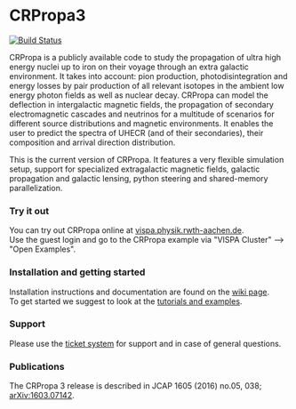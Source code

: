 CRPropa3
========

[![Build Status](https://travis-ci.org/CRPropa/CRPropa3.svg?branch=master)](https://travis-ci.org/CRPropa/CRPropa3)

CRPropa is a publicly available code to study the propagation of ultra high energy nuclei up to iron on their voyage through an extra galactic environment. It takes into account: pion production, photodisintegration and energy losses by pair production of all relevant isotopes in the ambient low energy photon fields as well as nuclear decay. CRPropa can model the deflection in intergalactic magnetic fields, the propagation of secondary electromagnetic cascades and neutrinos for a multitude of scenarios for different source distributions and magnetic environments. It enables the user to predict the spectra of UHECR (and of their secondaries), their composition and arrival direction distribution.

This is the current version of CRPropa.
It features a very flexible simulation setup, support for specialized extragalactic magnetic fields, galactic propagation and galactic lensing, python steering and shared-memory parallelization.

### Try it out
You can try out CRPropa online at [vispa.physik.rwth-aachen.de](https://vispa.physik.rwth-aachen.de/).  
Use the guest login and go to the CRPropa example via "VISPA Cluster" --> "Open Examples".

### Installation and getting started
Installation instructions and documentation are found on the [wiki page](https://github.com/CRPropa/CRPropa3/wiki).  
To get started we suggest to look at the [tutorials and examples](https://github.com/CRPropa/CRPropa3-notebooks#crpropa-3-notebooks).

### Support
Please use the [ticket system](https://github.com/CRPropa/CRPropa3/issues) for support and in case of general questions.

### Publications
The CRPropa 3 release is described in JCAP 1605 (2016) no.05, 038; [arXiv:1603.07142](https://arxiv.org/abs/1603.07142).